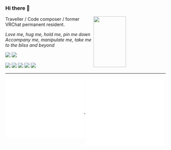 ### Hi there 👋

<a href="https://github.com/AsterisMono?tab=repositories" >
  <img align="right" width="45%" height="160rem" src="https://stats.amono.me/api?username=AsterisMono&theme=transparent&hide_border=true" />
</a>

Traveller / Code composer / former VRChat permanent resident.

*Love me, hug me, hold me, pin me down*<br>
*Accompany me, manipulate me, take me to the bliss and beyond*

![](https://komarev.com/ghpvc/?username=asterismono)
![](https://dxrating.luoling.moe/api/genImage/cmiki)

![](https://img.shields.io/badge/NixOS-5277C3?logo=nixos&logoColor=white)
![](https://img.shields.io/badge/TypeScript-007ACC?logo=typescript&logoColor=white)
![](https://img.shields.io/badge/React-20232A?logo=react&logoColor=61DAFB)
![](https://img.shields.io/badge/Node.js-339933?logo=nodedotjs&logoColor=white)
![](https://img.shields.io/badge/VRChat-07242b?logo=VRChat&logoColor=white)

---
<a href="https://github.com/AsterisMono">
  <img align="top" width="49%" src="./metrics-left.svg" />
</a>
<a href="https://noise.amono.me">
  <img align="center" width="49%" src="./metrics-right.svg" />
</a>
